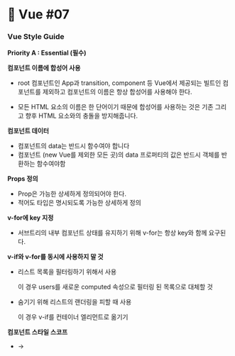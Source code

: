 # :beginner: Vue #07

### 

### **Vue Style Guide**

**Priority A : Essential (필수)**

**컴포넌트 이름에 합성어 사용**

* root 컴포넌트인 App과 transition, component 등 Vue에서 제공되는 빌트인 컴포넌트를 제외하고 컴포넌트의 이름은 항상 합성어를 사용해야 한다. 

* 모든 HTML 요소의 이름은 한 단어이기 때문에 합성어를 사용하는 것은 기존 그리고 향후 HTML 요소와의 충돌을 방지해줍니다.



**컴포넌트 데이터**

* 컴포넌트의 data는 반드시 함수여야 합니다
* 컴포넌트 (new Vue를 제외한 모든 곳)의 data 프로퍼티의 값은 반드시 객체를 반환하는 함수여야함



**Props 정의**

* Prop은 가능한 상세하게 정의되어야 한다.
* 적어도 타입은 명시되도록 가능한 상세하게 정의



**v-for에 key 지정**

* 서브트리의 내부 컴포넌트 상태를 유지하기 위해 v-for는 항상 key와 함께 요구된다. 



**v-if와 v-for를 동시에 사용하지 말 것**

* 리스트 목록을 필터링하기 위해서 사용

  이 경우 users를 새로운 computed 속성으로 필터링 된 목록으로 대체할 것

* 숨기기 위해 리스트의 랜더링을 피할 때 사용

  이 경우 v-if를 컨테이너 엘리먼트로 옮기기



**컴포넌트 스타일 스코프**

* <sttle> -> <style scoped> (적용 범위의 차이)



**Private 속성 이름**

* 플러그인, mixin 등에서 커스텀 사용자 private 프로퍼티에는 항상 접두사 $_를 사용하라
* 다른 사람의 코드와 충돌을 피하려면 named scope를 포함하라



**Priority B : Strongly Recommended (매우 추천)**

**컴포넌트 파일**

* 다른 파일을 만들어서 사용해라

![image](https://github.com/ESilverStone/TIL/assets/68459918/155f14ab-8fdd-45da-a9fb-90ba88fb9d06)



**싱글 파일 컴포넌트 이름 규칙 지정**

* 파스칼이나 케밥 케이스 사용



**기본 컴포넌트 이름**

* 합성어 사용



**단일 인스턴스 컴포넌트 이름**

* 활성 인스턴스가 하나만 있어야 하는 구성 요소는 The 접두사로 시작



**강한 연관성을 가진 컴포넌트 이름**

* 파일이름을 최대한 세부적으로 지을 것

![image](https://github.com/ESilverStone/TIL/assets/68459918/b5ea84d3-d3c0-4534-b598-7c54b7a5430f)



그외 

https://v2.vuejs.org/v2/style-guide/





### AJAX(Asynchronous JavaScript and XML)

* 비동기식 JavaScript와 XML
* 서버와 통신을 하기 위해 XMLHttpRequest 객체를 활용
* JSON, XML, HTML 그리고 일반 텍스트 형식 등을 포함한 다양한 포맷을 주고 받을 수 있음
* 페이지 전체를 '새로고침'하지 않고서도 수행되는 '비동기성'



### Axios

* 브라우저와 node.js.에서 사용할 수 있는 Promise 기반 HTTP 클라이언트 라이브러리
* Vue에서 권고하는 HTTP 통신 라이브러리
* 설치 : npm install axios
